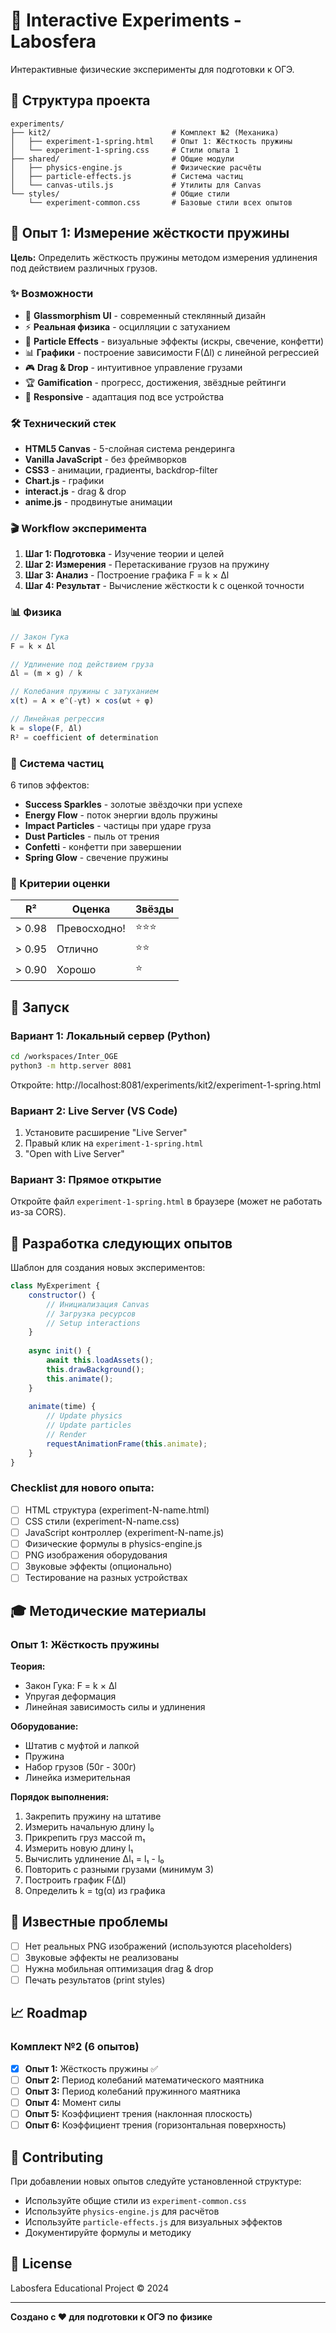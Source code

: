 # 🧪 Interactive Experiments - Labosfera

Интерактивные физические эксперименты для подготовки к ОГЭ.

## 📁 Структура проекта

```
experiments/
├── kit2/                           # Комплект №2 (Механика)
│   ├── experiment-1-spring.html    # Опыт 1: Жёсткость пружины
│   └── experiment-1-spring.css     # Стили опыта 1
├── shared/                         # Общие модули
│   ├── physics-engine.js           # Физические расчёты
│   ├── particle-effects.js         # Система частиц
│   └── canvas-utils.js             # Утилиты для Canvas
└── styles/                         # Общие стили
    └── experiment-common.css       # Базовые стили всех опытов
```

## 🎯 Опыт 1: Измерение жёсткости пружины

**Цель:** Определить жёсткость пружины методом измерения удлинения под действием различных грузов.

### ✨ Возможности

- 🎨 **Glassmorphism UI** - современный стеклянный дизайн
- ⚡ **Реальная физика** - осцилляции с затуханием
- 🌟 **Particle Effects** - визуальные эффекты (искры, свечение, конфетти)
- 📊 **Графики** - построение зависимости F(Δl) с линейной регрессией
- 🎮 **Drag & Drop** - интуитивное управление грузами
- 🏆 **Gamification** - прогресс, достижения, звёздные рейтинги
- 📱 **Responsive** - адаптация под все устройства

### 🛠️ Технический стек

- **HTML5 Canvas** - 5-слойная система рендеринга
- **Vanilla JavaScript** - без фреймворков
- **CSS3** - анимации, градиенты, backdrop-filter
- **Chart.js** - графики
- **interact.js** - drag & drop
- **anime.js** - продвинутые анимации

### 🎬 Workflow эксперимента

1. **Шаг 1: Подготовка** - Изучение теории и целей
2. **Шаг 2: Измерения** - Перетаскивание грузов на пружину
3. **Шаг 3: Анализ** - Построение графика F = k × Δl
4. **Шаг 4: Результат** - Вычисление жёсткости k с оценкой точности

### 📊 Физика

```javascript
// Закон Гука
F = k × Δl

// Удлинение под действием груза
Δl = (m × g) / k

// Колебания пружины с затуханием
x(t) = A × e^(-γt) × cos(ωt + φ)

// Линейная регрессия
k = slope(F, Δl)
R² = coefficient of determination
```

### 🎨 Система частиц

6 типов эффектов:
- **Success Sparkles** - золотые звёздочки при успехе
- **Energy Flow** - поток энергии вдоль пружины
- **Impact Particles** - частицы при ударе груза
- **Dust Particles** - пыль от трения
- **Confetti** - конфетти при завершении
- **Spring Glow** - свечение пружины

### 🎯 Критерии оценки

| R² | Оценка | Звёзды |
|----|---------|--------|
| > 0.98 | Превосходно! | ⭐⭐⭐ |
| > 0.95 | Отлично | ⭐⭐ |
| > 0.90 | Хорошо | ⭐ |

## 🚀 Запуск

### Вариант 1: Локальный сервер (Python)

```bash
cd /workspaces/Inter_OGE
python3 -m http.server 8081
```

Откройте: http://localhost:8081/experiments/kit2/experiment-1-spring.html

### Вариант 2: Live Server (VS Code)

1. Установите расширение "Live Server"
2. Правый клик на `experiment-1-spring.html`
3. "Open with Live Server"

### Вариант 3: Прямое открытие

Откройте файл `experiment-1-spring.html` в браузере (может не работать из-за CORS).

## 📝 Разработка следующих опытов

Шаблон для создания новых экспериментов:

```javascript
class MyExperiment {
    constructor() {
        // Инициализация Canvas
        // Загрузка ресурсов
        // Setup interactions
    }
    
    async init() {
        await this.loadAssets();
        this.drawBackground();
        this.animate();
    }
    
    animate(time) {
        // Update physics
        // Update particles
        // Render
        requestAnimationFrame(this.animate);
    }
}
```

### Checklist для нового опыта:

- [ ] HTML структура (experiment-N-name.html)
- [ ] CSS стили (experiment-N-name.css)
- [ ] JavaScript контроллер (experiment-N-name.js)
- [ ] Физические формулы в physics-engine.js
- [ ] PNG изображения оборудования
- [ ] Звуковые эффекты (опционально)
- [ ] Тестирование на разных устройствах

## 🎓 Методические материалы

### Опыт 1: Жёсткость пружины

**Теория:**
- Закон Гука: F = k × Δl
- Упругая деформация
- Линейная зависимость силы и удлинения

**Оборудование:**
- Штатив с муфтой и лапкой
- Пружина
- Набор грузов (50г - 300г)
- Линейка измерительная

**Порядок выполнения:**
1. Закрепить пружину на штативе
2. Измерить начальную длину l₀
3. Прикрепить груз массой m₁
4. Измерить новую длину l₁
5. Вычислить удлинение Δl₁ = l₁ - l₀
6. Повторить с разными грузами (минимум 3)
7. Построить график F(Δl)
8. Определить k = tg(α) из графика

## 🐛 Известные проблемы

- [ ] Нет реальных PNG изображений (используются placeholders)
- [ ] Звуковые эффекты не реализованы
- [ ] Нужна мобильная оптимизация drag & drop
- [ ] Печать результатов (print styles)

## 📈 Roadmap

### Комплект №2 (6 опытов)

- [x] **Опыт 1:** Жёсткость пружины ✅
- [ ] **Опыт 2:** Период колебаний математического маятника
- [ ] **Опыт 3:** Период колебаний пружинного маятника
- [ ] **Опыт 4:** Момент силы
- [ ] **Опыт 5:** Коэффициент трения (наклонная плоскость)
- [ ] **Опыт 6:** Коэффициент трения (горизонтальная поверхность)

## 🤝 Contributing

При добавлении новых опытов следуйте установленной структуре:
- Используйте общие стили из `experiment-common.css`
- Используйте `physics-engine.js` для расчётов
- Используйте `particle-effects.js` для визуальных эффектов
- Документируйте формулы и методику

## 📄 License

Labosfera Educational Project © 2024

---

**Создано с ❤️ для подготовки к ОГЭ по физике**
